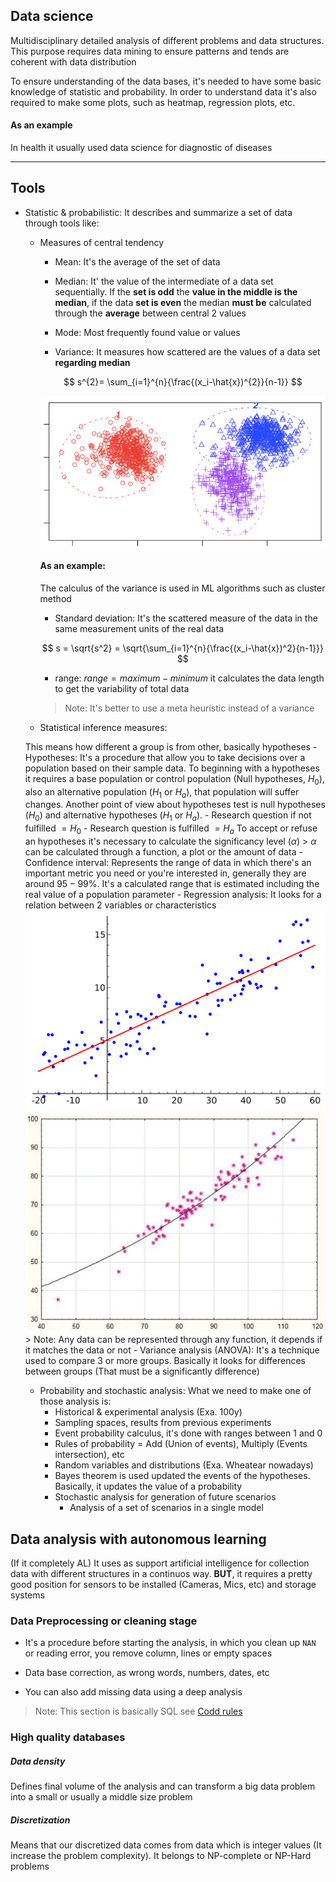 ## Data science

Multidisciplinary detailed analysis of different problems and data structures. This purpose requires data mining to ensure patterns and tends are coherent with data distribution

To ensure understanding of the data bases, it's needed to have some basic knowledge of statistic and probability. In order to understand data it's also required to make some plots, such as heatmap, regression plots, etc.

#### As an example
In health it usually used data science for diagnostic of diseases 

---

## Tools

- Statistic & probabilistic: It describes and summarize a set of data through tools like:

    - Measures of central tendency

        - Mean: It's the average of the set of data

        - Median: It' the value of the intermediate of a data set sequentially. If the **set is odd** the **value in the middle is the median**, if the data **set is even** the median **must be** calculated through the **average** between central 2 values

        - Mode: Most frequently found value or values

        - Variance: It measures how scattered are the values of a data set **regarding median**

        $$
        s^{2}= \sum_{i=1}^{n}{\frac{(x_i-\hat{x})^{2}}{n-1}}
        $$

        ![Cluster](./.doc/cluster_example.png "Cluster")

        #### As an example:
        
        The calculus of the variance is used in ML algorithms such as cluster method

        - Standard deviation: It's the scattered measure of the data in the same measurement units of the real data
        
        $$
        s = \sqrt{s^2} = \sqrt{\sum_{i=1}^{n}{\frac{(x_i-\hat{x})^2}{n-1}}}
        $$

        - range: $range = maximum - minimum$ it calculates the data length to get the variability of total data

        > Note: It's better to use a meta heuristic instead of a variance

    - Statistical inference measures:
    
    This means how different a group is from other, basically hypotheses
        - Hypotheses: It's a procedure that allow you to take decisions over a population based on their sample data. To beginning with a hypotheses it requires a base population or control population (Null hypotheses, $H_0$), also an alternative population ($H_1$ or $H_a$), that population will suffer changes. Another point of view about hypotheses test is null hypotheses ($H_0$) and alternative hypotheses ($H_1$ or $H_a$).
            - Research question if not fulfilled $= H_0$
            - Research question is fulfilled $= H_a$
        To accept or refuse an hypotheses it's necessary to calculate the significancy level ($\alpha$)
        > $\alpha$ can be calculated through a function, a plot or the amount of data
        - Confidence interval: Represents the range of data in which there's an important metric you need or you're interested in, generally they are around $95 - 99\%$. It's a calculated range that is estimated including the real value of a population parameter
        - Regression analysis: It looks for a relation between 2 variables or characteristics
        ![Linear regression](./.doc/regression.png "Linear regression")
        ![Exponential regression](./.doc/exponential_regression.png "Exponential regression")
        > Note: Any data can be represented through any function, it depends if it matches the data or not
        - Variance analysis (ANOVA): It's a technique used to compare 3 or more groups. Basically it looks for differences between groups (That must be a significantly difference)
    - Probability and stochastic analysis:
    What we need to make one of those analysis is:
        - Historical & experimental analysis (Exa. 100y)
        - Sampling spaces, results from previous experiments
        - Event probability calculus, it's done with ranges between $1$ and $0$
        - Rules of probability $=$ Add (Union of events), Multiply (Events intersection), etc
        - Random variables and distributions (Exa. Wheatear nowadays)
        - Bayes theorem is used updated the events of the hypotheses. Basically, it updates the value of a probability
        - Stochastic analysis for generation of future scenarios
            - Analysis of a set of scenarios in a single model

## Data analysis with autonomous learning

(If it completely AL) It uses as support artificial intelligence for collection data with different structures in a continuos way. **BUT**, it requires a pretty good position for sensors to be installed (Cameras, Mics, etc) and storage systems

### Data Preprocessing or cleaning stage

- It's a procedure before starting the analysis, in which you clean up `NAN` or reading error, you remove column, lines or empty spaces

- Data base correction, as wrong words, numbers, dates, etc

- You can also add missing data using a deep analysis

> Note: This section is basically SQL see [Codd rules](https://es.wikipedia.org/wiki/Normalizaci%C3%B3n_de_bases_de_datos#Reglas_de_Codd)

### High quality databases

##### Data density
Defines final volume of the analysis and can transform a big data problem into a small or usually a middle size problem

##### Discretization
Means that our discretized data comes from data which is integer values (It increase the problem complexity). It belongs to NP-complete or NP-Hard problems